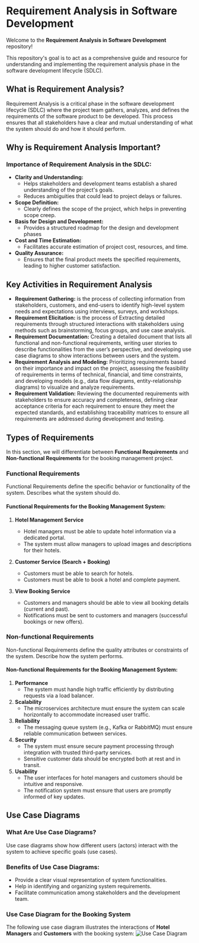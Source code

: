 # Requirement Analysis in Software Development

Welcome to the **Requirement Analysis in Software Development** repository!

This repository's goal is to act as a comprehensive guide and resource for understanding and implementing the requirement analysis phase in the software development lifecycle (SDLC).

## What is Requirement Analysis?
Requirement Analysis is a critical phase in the software development lifecycle (SDLC) where the project team gathers, analyzes, and defines the requirements of the software product to be developed. This process ensures that all stakeholders have a clear and mutual understanding of what the system should do and how it should perform.
## Why is Requirement Analysis Important?
### Importance of Requirement Analysis in the SDLC:
 - **Clarity and Understanding:**
   -  Helps stakeholders and development teams establish a shared understanding of the project's goals.
   -  Reduces ambiguities that could lead to project delays or failures.
 - **Scope Definition:**
   - Clearly defines the scope of the project, which helps in preventing scope creep.
 - **Basis for Design and Development:**
   - Provides a structured roadmap for the design and development phases
 - **Cost and Time Estimation:**
   - Facilitates accurate estimation of project cost, resources, and time.
 - **Quality Assurance:**
   - Ensures that the final product meets the specified requirements, leading to higher customer satisfaction.
## Key Activities in Requirement Analysis
- **Requirement Gathering:** is the process of collecting information from stakeholders, customers, and end-users to identify high-level system needs and expectations using interviews, surveys, and workshops.
- **Requirement Elicitation:**  is the process of Extracting detailed requirements through structured interactions with stakeholders using methods such as brainstorming, focus groups, and use case analysis.
- **Requirement Documentation:** Creating a detailed document that lists all functional and non-functional requirements, writing user stories to describe functionalities from the user’s perspective, and developing use case diagrams to show interactions between users and the system.
- **Requirement Analysis and Modeling:**  Prioritizing requirements based on their importance and impact on the project,  assessing the feasibility of requirements in terms of technical, financial, and time constraints, and developing models (e.g., data flow diagrams, entity-relationship diagrams) to visualize and analyze requirements.
- **Requirement Validation:** Reviewing the documented requirements with stakeholders to ensure accuracy and completeness, defining clear acceptance criteria for each requirement to ensure they meet the expected standards, and establishing traceability matrices to ensure all requirements are addressed during development and testing.
  
## Types of Requirements

In this section, we will differentiate between **Functional Requirements** and **Non-functional Requirements** for the booking management project.

### Functional Requirements

Functional Requirements define the specific behavior or functionality of the system. Describes what the system should do.

#### Functional Requirements for the Booking Management System:
1. **Hotel Management Service**  
   - Hotel managers must be able to update hotel information via a dedicated portal.
   - The system must allow managers to upload images and descriptions for their hotels.
   
2. **Customer Service (Search + Booking)**  
   - Customers must be able to search for hotels.
   - Customers must be able to book a hotel and complete payment.
3. **View Booking Service**  
   - Customers and managers should be able to view all booking details (current and past).
   - Notifications must be sent to customers and managers (successful bookings or new offers).
     
### Non-functional Requirements

Non-functional Requirements define the quality attributes or constraints of the system. Describe how the system performs.

#### Non-functional Requirements for the Booking Management System:
1. **Performance**
   - The system must handle high traffic efficiently by distributing requests via a load balancer.
2. **Scalability**
   - The microservices architecture must ensure the system can scale horizontally to accommodate increased user traffic.
3. **Reliability**
   - The messaging queue system (e.g., Kafka or RabbitMQ) must ensure reliable communication between services.
4. **Security**
   - The system must ensure secure payment processing through integration with trusted third-party services.
   - Sensitive customer data should be encrypted both at rest and in transit.
5. **Usability**
   - The user interfaces for hotel managers and customers should be intuitive and responsive.
   - The notification system must ensure that users are promptly informed of key updates.
## Use Case Diagrams
### What Are Use Case Diagrams?
Use case diagrams show how different users (actors) interact with the system to achieve specific goals (use cases).
### Benefits of Use Case Diagrams:
- Provide a clear visual representation of system functionalities.
- Help in identifying and organizing system requirements.
- Facilitate communication among stakeholders and the development team.
### Use Case Diagram for the Booking System

The following use case diagram illustrates the interactions of **Hotel Managers** and **Customers** with the booking system:
![Use Case Diagram](https://drive.google.com/file/d/10_jASJdXTpBegvQUW9iFUDlSfjBKwZKy/view?usp=sharing)
